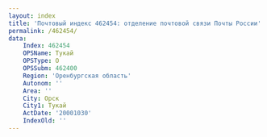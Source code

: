 ```yaml
---
layout: index
title: 'Почтовый индекс 462454: отделение почтовой связи Почты России'
permalink: /462454/
data:
    Index: 462454
    OPSName: Тукай
    OPSType: О
    OPSSubm: 462400
    Region: 'Оренбургская область'
    Autonom: ''
    Area: ''
    City: Орск
    City1: Тукай
    ActDate: '20001030'
    IndexOld: ''
---
```


